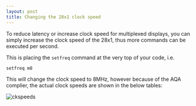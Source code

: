 ```yaml
---
layout: post
title: Changing the 28x1 clock speed
---
```


To reduce latency or increase clock speed for multiplexed displays, you can simply increase the clock speed of the 28x1, thus more commands can be executed per second.

This is placing the `setfreq` command at the very top of your code, i.e.

~~~asm
setfreq m8
~~~

This will change the clock speed to 8MHz, however because of the AQA complier, the actual clock speeds are shown in the below tables:

![ckspeeds](http://yuiko.xyz/f/59fk9o.png)
